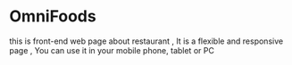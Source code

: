 # OmniFoods
this is front-end web page about restaurant , 
It is a flexible and responsive page ,
You can use it in your mobile phone, tablet or PC
